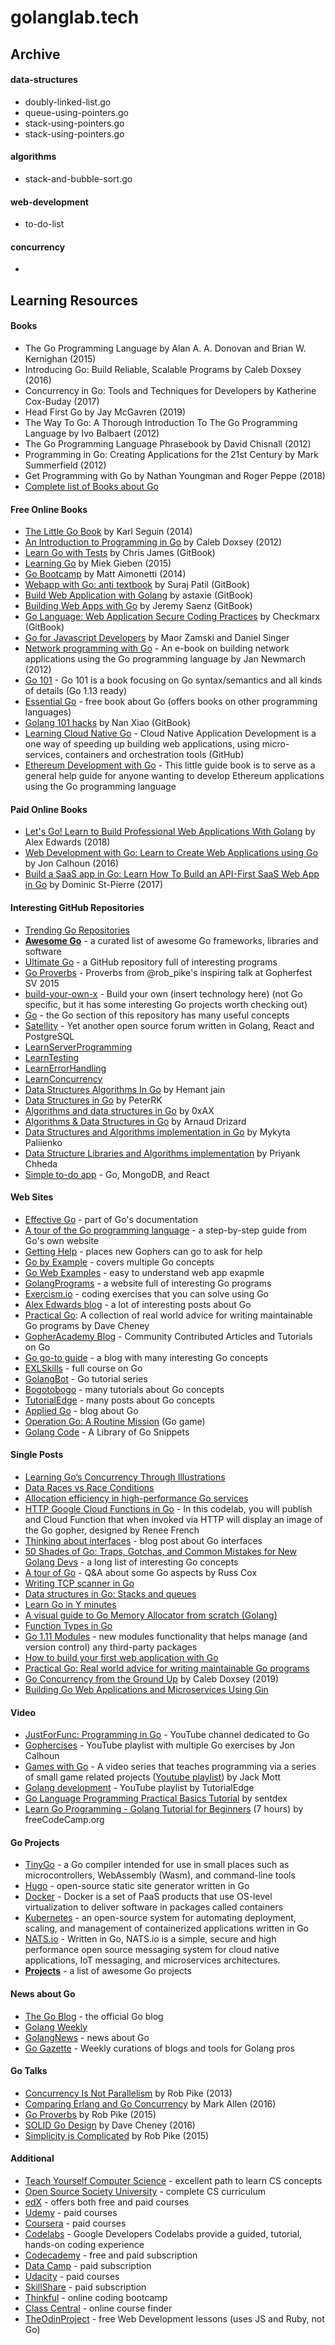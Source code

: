 # golanglab.tech


<h2>Archive</h2>

<h4>data-structures</h4>
<ul>
  <li>doubly-linked-list.go</li>
  <li>queue-using-pointers.go</li>
  <li>stack-using-pointers.go</li>
  <li>stack-using-pointers.go</li>
</ul>

<h4>algorithms</h4>
<ul>
  <li>stack-and-bubble-sort.go</li>
</ul>

<h4>web-development</h4>
<ul>
  <li>to-do-list</li>
</ul>

<h4>concurrency</h4>
<ul>
  <li></li>
</ul>


<h2>Learning Resources</h2>
<h4>Books</h4>
  <ul>
    <li><span class="color-my-link">The Go Programming Language</span> by Alan A. A. Donovan and Brian W. Kernighan (2015)</li>
    <li><span class="color-my-link">Introducing Go: Build Reliable, Scalable Programs</span> by Caleb Doxsey (2016)</li>
    <li><span class="color-my-link">Concurrency in Go: Tools and Techniques for Developers</span> by Katherine Cox-Buday (2017)</li>
    <li><span class="color-my-link">Head First Go</span> by Jay McGavren (2019)</li>
    <li><span class="color-my-link">The Way To Go: A Thorough Introduction To The Go Programming Language</span> by Ivo Balbaert (2012)</li>
    <li><span class="color-my-link">The Go Programming Language Phrasebook</span> by David Chisnall (2012)</li>
    <li><span class="color-my-link">Programming in Go: Creating Applications for the 21st Century</span> by Mark Summerfield (2012)</li>
    <li><span class="color-my-link">Get Programming with Go</span> by Nathan Youngman and Roger Peppe (2018)</li>
    <li><a href="https://github.com/golang/go/wiki/Books">Complete list of Books about Go</a></li>
  </ul>

<h4>Free Online Books</h4>
  <ul>
    <li><a href="https://www.openmymind.net/The-Little-Go-Book/">The Little Go Book</a> by Karl Seguin (2014)</li>
    <li><a href="https://www.golang-book.com/books/intro">An Introduction to Programming in Go</a> by Caleb Doxsey (2012)</li>
    <li><a href="https://quii.gitbook.io/learn-go-with-tests/">Learn Go with Tests</a> by Chris James (GitBook)</li>
    <li><a href="https://www.miek.nl/go/">Learning Go</a> by Miek Gieben (2015)</li>
    <li><a href="http://www.golangbootcamp.com/book">Go Bootcamp</a> by Matt Aimonetti (2014)</li>
    <li><a href="https://thewhitetulip.gitbooks.io/webapp-with-golang-anti-textbook/content/">Webapp with Go: anti textbook</a> by Suraj Patil (GitBook)</li>
    <li><a href="https://astaxie.gitbooks.io/build-web-application-with-golang/content/en/">Build Web Application with Golang</a> by astaxie (GitBook)</li>
    <li><a href="https://codegangsta.gitbooks.io/building-web-apps-with-go/content/">Building Web Apps with Go</a> by Jeremy Saenz (GitBook)</li>
    <li><a href="https://checkmarx.gitbooks.io/go-scp/">Go Language: Web Application Secure Coding Practices</a> by Checkmarx (GitBook)</li>
    <li><a href="http://www.pazams.com/Go-for-Javascript-Developers/">Go for Javascript Developers</a> by Maor Zamski and Daniel Singer</li>
    <li><a href="https://jan.newmarch.name/go/">Network programming with Go</a> - An e-book on building network applications using the Go programming language by Jan Newmarch (2012)</li>
    <li><a href="https://go101.org/article/101.html">Go 101</a> - Go 101 is a book focusing on Go syntax/semantics and all kinds of details (Go 1.13 ready)</li>
    <li><a href="https://www.programming-books.io/essential/go/">Essential Go</a> -  free book about Go (offers books on other programming languages)</li>
    <li><a href="https://nanxiao.gitbooks.io/golang-101-hacks/content/">Golang 101 hacks</a> by Nan Xiao (GitBook)</li>
    <li><a href="https://learning-cloud-native-go.github.io/docs/index">Learning Cloud Native Go</a> - Cloud Native Application Development is a one way of speeding up building web applications, using micro-services, containers and orchestration tools (GitHub)</li>
    <li><a href="https://goethereumbook.org/en/">Ethereum Development with Go</a> - This little guide book is to serve as a general help guide for anyone wanting to develop Ethereum applications using the Go programming language</li>
  </ul>

<h4>Paid Online Books</h4>
  <ul>
    <li><a href="https://lets-go.alexedwards.net/">Let's Go! Learn to Build Professional Web Applications With Golang</a> by Alex Edwards (2018)</li>
    <li><a href="https://www.usegolang.com/">Web Development with Go: Learn to Create Web Applications using Go</a> by Jon Calhoun (2016)</li>
    <li><a href="https://buildsaasappingo.com/">Build a SaaS app in Go: Learn How To Build an API-First SaaS Web App in Go</a> by Dominic St-Pierre (2017)</li>
  </ul>

<h4>Interesting GitHub Repositories</h4>
<ul>
  <li><a href="https://github.com/trending/go">Trending Go Repositories</a></li>
  <li><strong><a href="https://github.com/avelino/awesome-go">Awesome Go</a></strong> - a curated list of awesome Go frameworks, libraries and software</li>
  <li><a href="https://github.com/hoanhan101/ultimate-go">Ultimate Go</a> - a GitHub repository full of interesting programs</li>
  <li><a href="https://go-proverbs.github.io/">Go Proverbs</a> - Proverbs from @rob_pike's inspiring talk at Gopherfest SV 2015</li>
  <li><a href="https://github.com/danistefanovic/build-your-own-x">build-your-own-x</a> - Build your own (insert technology here) (not Go specific, but it has some interesting Go projects worth checking out)</li>
  <li><a href="https://github.com/gyuho/learn#go">Go</a> - the Go section of this repository has many useful concepts</li>
  <li><a href="https://github.com/satellity/satellity">Satellity</a> - Yet another open source forum written in Golang, React and PostgreSQL</li>
  <li><a href="https://github.com/golang/go/wiki/LearnServerProgramming">LearnServerProgramming</a></li>
  <li><a href="https://github.com/golang/go/wiki/LearnTesting">LearnTesting</a></li>
  <li><a href="https://github.com/golang/go/wiki/LearnErrorHandling">LearnErrorHandling</a></li>
  <li><a href="https://github.com/golang/go/wiki/LearnConcurrency">LearnConcurrency</a></li>
  <li><a href="https://github.com/Hemant-Jain-Author/Data-Structures-Algorithms-In-Go">Data Structures Algorithms In Go</a> by Hemant jain</li>
  <li><a href="https://github.com/PeterRK/DSGO">Data Structures in Go</a> by PeterRK</li>
  <li><a href="https://github.com/0xAX/go-algorithms">Algorithms and data structures in Go</a> by 0xAX</li>
  <li><a href="https://github.com/arnauddri/algorithms">Algorithms & Data Structures in Go</a> by Arnaud Drizard</li>
  <li><a href="https://github.com/floyernick/Data-Structures-and-Algorithms">Data Structures and Algorithms implementation in Go</a> by Mykyta Paliienko</li>
  <li><a href="https://github.com/x899/algorithms">Data Structure Libraries and Algorithms implementation</a> by Priyank Chheda</li>
  <li><a href="https://github.com/schadokar/go-to-do-app">Simple to-do app</a> - Go, MongoDB, and React</li>
</ul>

<h4>Web Sites</h4>
  <ul>
    <li><a href="https://golang.org/doc/effective_go.html">Effective Go</a> - part of Go's documentation</li>
    <li><a href="https://tour.golang.org/welcome/1">A tour of the Go programming language</a> - a step-by-step guide from Go's own website</li>
    <li><a href="https://golang.org/help/">Getting Help</a> - places new Gophers can go to ask for help</li>
    <li><a href="https://gobyexample.com/">Go by Example</a> - covers multiple Go concepts</li>
    <li><a href="https://gowebexamples.com/">Go Web Examples</a> - easy to understand web app exapmle</li>
    <li><a href="https://www.golangprograms.com/">GolangPrograms</a> - a website full of interesting Go programs</li>
    <li><a href="https://exercism.io/tracks/go">Exercism.io</a> - coding exercises that you can solve using Go</li>
    <li><a href="https://www.alexedwards.net/blog/">Alex Edwards blog</a> - a lot of interesting posts about Go</li>
    <li><a href="https://dave.cheney.net/practical-go">Practical Go</a>: A collection of real world advice for writing maintainable Go programs by Dave Cheney</li>
    <li><a href="https://blog.gopheracademy.com/">GopherAcademy Blog</a> - Community Contributed Articles and Tutorials on Go</li>
    <li><a href="https://yourbasic.org/golang/">Go go-to guide</a> - a blog with many interesting Go concepts</li>
    <li><a href="https://exlskills.com/learn-en/courses/aap-learn-go-golang--learn_golang_asap/content">EXLSkills</a> - full course on Go</li>
    <li><a href="https://golangbot.com/learn-golang-series/">GolangBot</a> - Go tutorial series</li>
    <li><a href="https://bogotobogo.com/GoLang/GoLang_Closures_Anonymous_Functions.php">Bogotobogo</a> - many tutorials about Go concepts</li>
    <li><a href="https://tutorialedge.net/course/golang/">TutorialEdge</a> - many posts about Go concepts</li>
    <li><a href="https://appliedgo.net/">Applied Go</a> - blog about Go</li>
    <li><a href="https://www.gocode.io/operation-go">Operation Go: A Routine Mission</a> (Go game)</li>
    <li><a href="https://golangcode.com/">Golang Code</a> - A Library of Go Snippets</li>
  </ul>

<h4>Single Posts</h4>
<ul>
  <li><a href="https://medium.com/@trevor4e/learning-gos-concurrency-through-illustrations-8c4aff603b3">Learning Go’s Concurrency Through Illustrations</a></li>
  <li><a href="https://cronokirby.github.io/posts/data-races-vs-race-conditions/">Data Races vs Race Conditions</a></li>
  <li><a href="https://segment.com/blog/allocation-efficiency-in-high-performance-go-services/">Allocation efficiency in high-performance Go services</a></li>
  <li><a href="https://codelabs.developers.google.com/codelabs/cloud-functions-go-http/#0">HTTP Google Cloud Functions in Go</a> - In this codelab, you will publish and Cloud Function that when invoked via HTTP will display an image of the Go gopher, designed by Renee French</li>
  <li><a href="https://www.integralist.co.uk/posts/go-interfaces/">Thinking about interfaces</a> - blog post about Go interfaces</li>
  <li><a href="https://devs.cloudimmunity.com/gotchas-and-common-mistakes-in-go-golang/">50 Shades of Go: Traps, Gotchas, and Common Mistakes for New Golang Devs</a> - a long list of interesting Go concepts</li>
  <li><a href="https://research.swtch.com/gotour">A tour of Go</a> - Q&A about some Go aspects by Russ Cox</li>
  <li><a href="https://developer20.com/tcp-scanner-in-go/">Writing TCP scanner in Go</a></li>
  <li><a href="https://ieftimov.com/post/golang-datastructures-stacks-queues/">Data structures in Go: Stacks and queues</a></li>
  <li><a href="https://learnxinyminutes.com/docs/go/">Learn Go in Y minutes</a></li>
  <li><a href="https://blog.learngoprogramming.com/a-visual-guide-to-golang-memory-allocator-from-ground-up-e132258453ed">A visual guide to Go Memory Allocator from scratch (Golang)</a></li>
  <li><a href="https://jordanorelli.com/post/42369331748/function-types-in-go-golang">Function Types in Go</a></li>
  <li><a href="https://github.com/golang/go/wiki/Modules">Go 1.11 Modules</a> - new modules functionality that helps manage (and version control) any third-party packages</li>
  <li><a href="https://freshman.tech/web-development-with-go/">How to build your first web application with Go</a></li>
  <li><a href="https://dave.cheney.net/practical-go/presentations/qcon-china.html">Practical Go: Real world advice for writing maintainable Go programs</a></li>
  <li><a href="https://www.doxsey.net/blog/go-concurrency-from-the-ground-up">Go Concurrency from the Ground Up</a> by Caleb Doxsey (2019)</li>
  <li><a href="https://semaphoreci.com/community/tutorials/building-go-web-applications-and-microservices-using-gin">Building Go Web Applications and Microservices Using Gin</a></li>
</ul>

<h4>Video</h4>
<ul>
  <li><a href="https://www.youtube.com/channel/UC_BzFbxG2za3bp5NRRRXJSw/videos">JustForFunc: Programming in Go</a> - YouTube channel dedicated to Go</li>
  <li><a href="https://www.youtube.com/playlist?list=PLVEltXlEeWglGINo25GxVfvSSylLVg4r1">Gophercises</a> - YouTube playlist with multiple Go exercises by Jon Calhoun</li>
  <li><a href="https://gameswithgo.org/">Games with Go</a> - A video series that teaches programming via a series of small game related projects (<a href="https://www.youtube.com/playlist?list=PLDZujg-VgQlZUy1iCqBbe5faZLMkA3g2x">Youtube playlist</a>) by Jack Mott</li>
  <li><a href="https://www.youtube.com/playlist?list=PLzUGFf4GhXBL4GHXVcMMvzgtO8-WEJIoY">Golang development</a> - YouTube playlist by TutorialEdge</li>
  <li><a href="https://www.youtube.com/playlist?list=PLQVvvaa0QuDeF3hP0wQoSxpkqgRcgxMqX">Go Language Programming Practical Basics Tutorial</a> by sentdex</li>
  <li><a href="https://www.youtube.com/watch?v=YS4e4q9oBaU&t=15804s">Learn Go Programming - Golang Tutorial for Beginners</a> (7 hours) by freeCodeCamp.org</li>
</ul>

<h4>Go Projects</h4>
<ul>
  <li><a href="https://tinygo.org/">TinyGo</a> - a Go compiler intended for use in small places such as microcontrollers, WebAssembly (Wasm), and command-line tools</li>
  <li><a href="https://gohugo.io/">Hugo</a> - open-source static site generator written in Go</li>
  <li><a href="https://www.docker.com/">Docker</a> - Docker is a set of PaaS products that use OS-level virtualization to deliver software in packages called containers</li>
  <li><a href="https://kubernetes.io/">Kubernetes</a> - an open-source system for automating deployment, scaling, and management of containerized applications written in Go</li>
  <li><a href="https://nats.io/">NATS.io</a> - Written in Go, NATS.io is a simple, secure and high performance open source messaging system for cloud native applications, IoT messaging, and microservices architectures.</li>
  <li><strong><a href="https://github.com/golang/go/wiki/Projects">Projects</a></strong> - a list of awesome Go projects</li>
</ul>

<h4>News about Go</h4>
<ul>
  <li><a href="https://blog.golang.org/">The Go Blog</a> - the official Go blog</li>
  <li><a href="https://golangweekly.com/">Golang Weekly</a></li>
  <li><a href="https://golangnews.org/">GolangNews</a> - news about Go</li>
  <li><a href="http://www.go-gazette.com/">Go Gazette</a> - Weekly curations of blogs and tools for Golang pros</li>
</ul>

<h4>Go Talks</h4>
<ul>
  <li><a href="https://www.youtube.com/watch?v=cN_DpYBzKso&t=534s">Concurrency Is Not Parallelism</a> by Rob Pike (2013)</li>
  <li><a href="https://www.youtube.com/watch?v=2yiKUIDFc2I">Comparing Erlang and Go Concurrency</a> by Mark Allen (2016)</li>
  <li><a href="https://www.youtube.com/watch?v=PAAkCSZUG1c">Go Proverbs</a> by Rob Pike (2015)</li>
  <li><a href="https://www.youtube.com/watch?v=zzAdEt3xZ1M">SOLID Go Design</a> by Dave Cheney (2016)</li>
  <li><a href="https://www.youtube.com/watch?v=rFejpH_tAHM">Simplicity is Complicated</a> by Rob Pike (2015)</li>
</ul>

<h4>Additional</h4>
<ul>
  <li><a href="https://teachyourselfcs.com/">Teach Yourself Computer Science</a> - excellent path to learn CS concepts</li>
  <li><a href="https://github.com/ossu/computer-science">Open Source Society University</a> - complete CS curriculum</li>
  <li><a href="https://www.edx.org/">edX</a> - offers both free and paid courses</li>
  <li><a href="https://www.udemy.com/">Udemy</a> - paid courses</li>
  <li><a href="https://www.coursera.org/">Coursera</a> - paid courses</li>
  <li><a href="https://codelabs.developers.google.com/">Codelabs</a> - Google Developers Codelabs provide a guided, tutorial, hands-on coding experience</li>
  <li><a href="https://www.codecademy.com/">Codecademy</a> - free and paid subscription</li>
  <li><a href="https://www.datacamp.com/">Data Camp</a> - paid subscription</li>
  <li><a href="https://www.udacity.com/">Udacity</a> - paid courses</li>
  <li><a href="https://www.skillshare.com/">SkillShare</a> - paid subscription</li>
  <li><a href="https://www.thinkful.com/">Thinkful</a> - online coding bootcamp</li>
  <li><a href="https://www.classcentral.com/">Class Central</a> - online course finder</li>
  <li><a href="https://www.theodinproject.com/">TheOdinProject</a> - free Web Development lessons (uses JS and Ruby, not Go)</li>
</ul>
